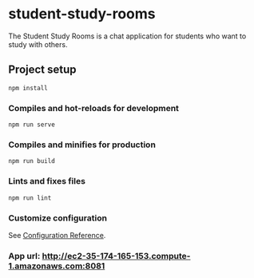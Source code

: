 # student-study-rooms

The Student Study Rooms is a chat application for students who want to study with others.

## Project setup
```
npm install
```

### Compiles and hot-reloads for development
```
npm run serve
```

### Compiles and minifies for production
```
npm run build
```

### Lints and fixes files
```
npm run lint
```

### Customize configuration
See [Configuration Reference](https://cli.vuejs.org/config/).

### App url: http://ec2-35-174-165-153.compute-1.amazonaws.com:8081